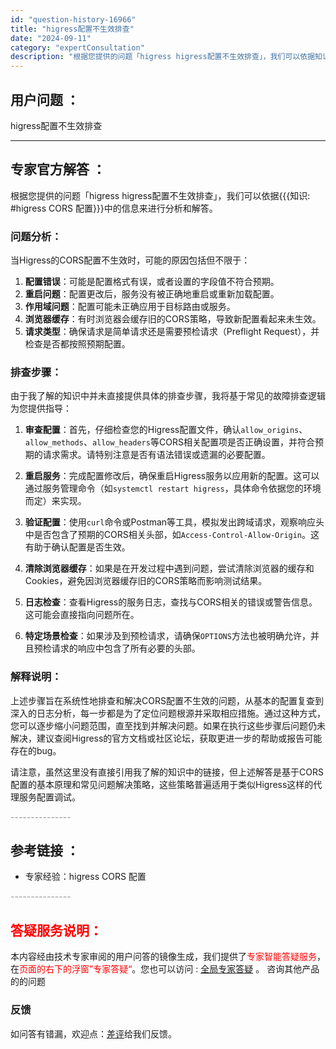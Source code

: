 ```yaml
---
id: "question-history-16966"
title: "higress配置不生效排查"
date: "2024-09-11"
category: "expertConsultation"
description: "根据您提供的问题「higress higress配置不生效排查」，我们可以依据知识: #higress CORS 配置中的信息来进行分析和解答。### 问题分析：当Higress的CORS配置不生效时，可能的原因包括但不限于：1. **配置错误**：可能是配置格式有误，或者设置的字段值不符合预期。2"
---
```


## 用户问题 ： 
 higress配置不生效排查  

---------------
## 专家官方解答 ：

根据您提供的问题「higress higress配置不生效排查」，我们可以依据{{{知识: #higress CORS 配置}}}中的信息来进行分析和解答。

### 问题分析：
当Higress的CORS配置不生效时，可能的原因包括但不限于：
1. **配置错误**：可能是配置格式有误，或者设置的字段值不符合预期。
2. **重启问题**：配置更改后，服务没有被正确地重启或重新加载配置。
3. **作用域问题**：配置可能未正确应用于目标路由或服务。
4. **浏览器缓存**：有时浏览器会缓存旧的CORS策略，导致新配置看起来未生效。
5. **请求类型**：确保请求是简单请求还是需要预检请求（Preflight Request），并检查是否都按照预期配置。

### 排查步骤：
由于我了解的知识中并未直接提供具体的排查步骤，我将基于常见的故障排查逻辑为您提供指导：

1. **审查配置**：首先，仔细检查您的Higress配置文件，确认`allow_origins`、`allow_methods`、`allow_headers`等CORS相关配置项是否正确设置，并符合预期的请求需求。请特别注意是否有语法错误或遗漏的必要配置。

2. **重启服务**：完成配置修改后，确保重启Higress服务以应用新的配置。这可以通过服务管理命令（如`systemctl restart higress`，具体命令依据您的环境而定）来实现。

3. **验证配置**：使用`curl`命令或Postman等工具，模拟发出跨域请求，观察响应头中是否包含了预期的CORS相关头部，如`Access-Control-Allow-Origin`。这有助于确认配置是否生效。

4. **清除浏览器缓存**：如果是在开发过程中遇到问题，尝试清除浏览器的缓存和Cookies，避免因浏览器缓存旧的CORS策略而影响测试结果。

5. **日志检查**：查看Higress的服务日志，查找与CORS相关的错误或警告信息。这可能会直接指向问题所在。

6. **特定场景检查**：如果涉及到预检请求，请确保`OPTIONS`方法也被明确允许，并且预检请求的响应中包含了所有必要的头部。

### 解释说明：
上述步骤旨在系统性地排查和解决CORS配置不生效的问题，从基本的配置复查到深入的日志分析，每一步都是为了定位问题根源并采取相应措施。通过这种方式，您可以逐步缩小问题范围，直至找到并解决问题。如果在执行这些步骤后问题仍未解决，建议查阅Higress的官方文档或社区论坛，获取更进一步的帮助或报告可能存在的bug。

请注意，虽然这里没有直接引用我了解的知识中的链接，但上述解答是基于CORS配置的基本原理和常见问题解决策略，这些策略普遍适用于类似Higress这样的代理服务配置调试。


<font color="#949494">---------------</font> 


## 参考链接 ：

* 专家经验：higress CORS 配置 


 <font color="#949494">---------------</font> 
 


## <font color="#FF0000">答疑服务说明：</font> 

本内容经由技术专家审阅的用户问答的镜像生成，我们提供了<font color="#FF0000">专家智能答疑服务</font>，在<font color="#FF0000">页面的右下的浮窗”专家答疑“</font>。您也可以访问 : [全局专家答疑](https://answer.opensource.alibaba.com/docs/intro) 。 咨询其他产品的的问题

### 反馈
如问答有错漏，欢迎点：[差评](https://ai.nacos.io/user/feedbackByEnhancerGradePOJOID?enhancerGradePOJOId=16972)给我们反馈。
